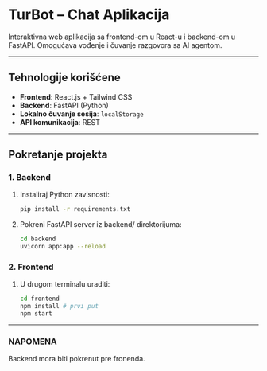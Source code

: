 # TurBot – Chat Aplikacija

Interaktivna web aplikacija sa frontend-om u React-u i backend-om u FastAPI. Omogućava vođenje i čuvanje razgovora sa AI agentom.

---

## Tehnologije korišćene

- **Frontend**: React.js + Tailwind CSS  
- **Backend**: FastAPI (Python)  
- **Lokalno čuvanje sesija**: `localStorage`  
- **API komunikacija**: REST

---

## Pokretanje projekta

### 1. Backend

1. Instaliraj Python zavisnosti:
   ```bash
   pip install -r requirements.txt
   ```
2. Pokreni FastAPI server iz backend/ direktorijuma:
    ```bash
    cd backend
    uvicorn app:app --reload
    ```
### 2. Frontend
1. U drugom terminalu uraditi:
    ```bash
    cd frontend
    npm install # prvi put
    npm start
    ```
---
### NAPOMENA

Backend mora biti pokrenut pre fronenda.